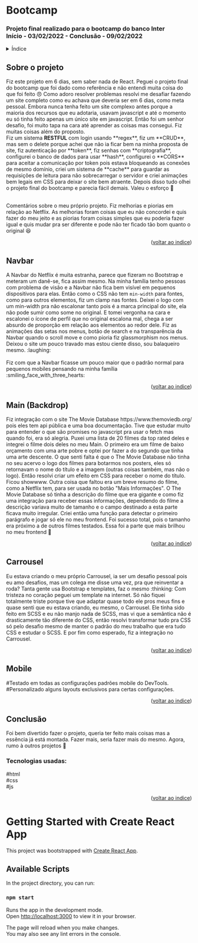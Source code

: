 <h1> Bootcamp</h1>
<h3> Projeto final realizado para o bootcamp do banco Inter
  <br />
Início - 03/02/2022 - Conclusão - 09/02/2022 </h3>

<!-- TABLE OF CONTENTS -->
<details>
  <summary name="indice">Índice</summary>
  <ol>   
    <li><a href="#projeto">Sobre o projeto</a></li>
    <li><a href="#navbar">Navbar</a></li>
    <li><a href="#main">Main(Backdrop)</a></li>
    <li><a href="#carrousel">Carrousel</a></li>
    <li><a href="#mobile">Mobile</a></li>
    <li><a href="#conclusão">Conclusão</a></li>
  </ol>
</details>
<h2 name="projeto"> Sobre o projeto  </h2>
Fiz este projeto em 6 dias, sem saber nada de React. Peguei o projeto final do bootcamp que foi dado como referência e não entendi muita coisa do que foi feito 😠 Como adoro resolver problemas resolvi me desafiar fazendo um site completo como eu achava que deveria ser em 6 dias, como meta pessoal. Embora nunca tenha feito um site complexo antes porque a maioria dos recursos que eu adotaria, usavam javascript e até o momento eu só tinha feito apenas um único site em javascript. Então foi um senhor desafio, foi muito tapa na cara até aprender as coisas mas consegui. Fiz muitas coisas além do proposto.<br /> Fiz um sistema <strong>RESTFUL</strong> com login usando **regex**, fiz um **CRUD**, mas sem o delete porque achei que não ia ficar bem na minha proposta de site, fiz autenticação por **token**, fiz senhas com **criptografia**, configurei o banco de dados para usar **hash**, configurei o **CORS** para aceitar a comunicação por token pois estava bloqueando as conexões de mesmo domínio, criei um sistema de **cache** para guardar as requisições de leitura para não sobrecarregar o servidor e criei animações bem legais em CSS para deixar o site bem atraente. Depois disso tudo olhei o projeto final do bootcamp e parecia fácil demais. Valeu o esforço 👊
<br /><br />

Comentários sobre o meu próprio projeto. Fiz melhorias e piorias em relação ao Netflix. As melhorias foram coisas que eu não concordei e quis fazer do meu jeito e as piorias foram coisas simples que eu poderia fazer igual e quis mudar pra ser diferente e pode não ter ficado tão bom quanto o original :laughing:
<p align="right">(<a href="#indice">voltar ao indice</a>)</p>

<h2 name="navbar"> Navbar  </h2>
A Navbar do Netflix é muita estranha, parece que fizeram no Bootstrap e meteram um danê-se, fica assim mesmo. Na minha família tenho pessoas com problema de visão e a Navbar não fica bem visível em pequenos dispositivos para elas. Então como o CSS não tem <code>min-width</code> para fontes, como para outros elementos, fiz um clamp nas fontes. Deixei o logo com um min-width pra não escalonar tanto pois é a marca principal do site, ela não pode sumir como some no original. E tomei vergonha na cara e escalonei o ícone de perfil que no original escalona mal, chega a ser absurdo de proporção em relação aos elementos ao redor dele. Fiz as animações das setas nos menus, botão de search e na transparência da Navbar quando o scroll move e como pioria fiz glassmorphism nos menus. Deixou o site um pouco travado mas estou ciente disso, sou balaqueiro mesmo. :laughing:  
<br /><br />
Fiz com que a Navbar ficasse um pouco maior que o padrão normal para pequenos mobiles pensando na minha família :smiling_face_with_three_hearts:
<p align="right">(<a href="#indice">voltar ao indice</a>)</p>

<h2 name="main"> Main (Backdrop) </h2>
Fiz integração com o site The Movie Database https://www.themoviedb.org/ pois eles tem api pública e uma boa documentação. Tive que estudar muito para entender o que são promises no javascript pra usar o fetch mas quando foi, era só alegria. Puxei uma lista de 20 filmes da top rated deles e integrei o filme dois deles no meu Main. O primeiro era um filme de baixo orçamento com uma arte pobre e optei por fazer a do segundo que tinha uma arte descente. O que senti falta é que o The Movie Database não tinha no seu acervo o logo dos filmes para botarmos nos posters, eles só retornavam o nome do título e a imagem (outras coisas também, mas não o logo). Então resolvi criar um efeito em CSS para receber o nome do título. Ficou showwww.  
Outra coisa que faltou era um breve resumo do filme, como a Netflix tem, para ser usada no botão "Mais Informações". O The Movie Database só tinha a descrição do filme que era gigante e como fiz uma integração para receber essas informações, dependendo do filme a descrição variava muito de tamanho e o campo destinado a esta parte ficava muito irregular. Criei então uma função para detectar o primeiro parágrafo e jogar só ele no meu frontend. Foi sucesso total, pois o tamanho era próximo a de outros filmes testados. Essa foi a parte que mais brilhou no meu frontend 👏  
<p align="right">(<a href="#indice">voltar ao indice</a>)</p>

<h2 name="carrousel"> Carrousel </h2>
Eu estava criando o meu próprio Carrousel, ia ser um desafio pessoal pois eu amo desafios, mas um colega me disse uma vez, pra que reinventar a roda? Tanta gente usa Bootstrap e templates, faz o mesmo :thinking:  
Com tristeza no coração peguei um template na internet. Só não fiquei totalmente triste porque tive que adaptar quase todo ele pros meus fins e quase senti que eu estava criando, eu mesmo, o Carrousel. Ele tinha sido feito em SCSS e eu não manjo nada de SCSS, mas vi que a semântica não é drasticamente tão diferente do CSS, então resolvi transformar tudo pra CSS só pelo desafio mesmo de manter o padrão do meu trabalho que era tudo CSS e estudar o SCSS. E por fim como esperado, fiz a integração no Carrousel.
<p align="right">(<a href="#indice">voltar ao indice</a>)</p>

<h2 name="mobile">Mobile </h2>
#Testado em todas as configurações padrões mobile do DevTools.  
<br />
#Personalizado alguns layouts exclusivos para certas configurações.
<p align="right">(<a href="#indice">voltar ao indice</a>)</p>

<h2 name="conclusão">Conclusão</h2>
Foi bem divertido fazer o projeto, queria ter feito mais coisas mas a essência já está montada. Fazer mais, seria fazer mais do mesmo. Agora, rumo à outros projetos 💪  

<h3>Tecnologias usadas:</h3>
#html
<br />
#css
<br />
#js
<p align="right">(<a href="#indice">voltar ao indice</a>)</p>






















# Getting Started with Create React App

This project was bootstrapped with [Create React App](https://github.com/facebook/create-react-app).

## Available Scripts

In the project directory, you can run:

### `npm start`

Runs the app in the development mode.\
Open [http://localhost:3000](http://localhost:3000) to view it in your browser.

The page will reload when you make changes.\
You may also see any lint errors in the console.


